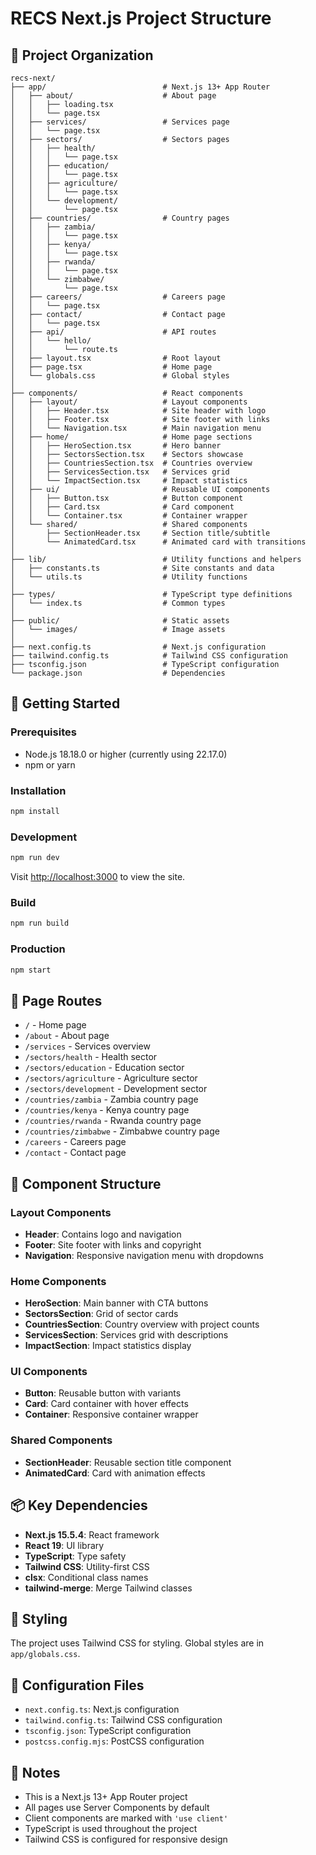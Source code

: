 # RECS Next.js Project Structure

## 📁 Project Organization

```
recs-next/
├── app/                          # Next.js 13+ App Router
│   ├── about/                    # About page
│   │   ├── loading.tsx
│   │   └── page.tsx
│   ├── services/                 # Services page
│   │   └── page.tsx
│   ├── sectors/                  # Sectors pages
│   │   ├── health/
│   │   │   └── page.tsx
│   │   ├── education/
│   │   │   └── page.tsx
│   │   ├── agriculture/
│   │   │   └── page.tsx
│   │   └── development/
│   │       └── page.tsx
│   ├── countries/                # Country pages
│   │   ├── zambia/
│   │   │   └── page.tsx
│   │   ├── kenya/
│   │   │   └── page.tsx
│   │   ├── rwanda/
│   │   │   └── page.tsx
│   │   └── zimbabwe/
│   │       └── page.tsx
│   ├── careers/                  # Careers page
│   │   └── page.tsx
│   ├── contact/                  # Contact page
│   │   └── page.tsx
│   ├── api/                      # API routes
│   │   └── hello/
│   │       └── route.ts
│   ├── layout.tsx                # Root layout
│   ├── page.tsx                  # Home page
│   └── globals.css               # Global styles
│
├── components/                   # React components
│   ├── layout/                   # Layout components
│   │   ├── Header.tsx            # Site header with logo
│   │   ├── Footer.tsx            # Site footer with links
│   │   └── Navigation.tsx        # Main navigation menu
│   ├── home/                     # Home page sections
│   │   ├── HeroSection.tsx       # Hero banner
│   │   ├── SectorsSection.tsx    # Sectors showcase
│   │   ├── CountriesSection.tsx  # Countries overview
│   │   ├── ServicesSection.tsx   # Services grid
│   │   └── ImpactSection.tsx     # Impact statistics
│   ├── ui/                       # Reusable UI components
│   │   ├── Button.tsx            # Button component
│   │   ├── Card.tsx              # Card component
│   │   └── Container.tsx         # Container wrapper
│   └── shared/                   # Shared components
│       ├── SectionHeader.tsx     # Section title/subtitle
│       └── AnimatedCard.tsx      # Animated card with transitions
│
├── lib/                          # Utility functions and helpers
│   ├── constants.ts              # Site constants and data
│   └── utils.ts                  # Utility functions
│
├── types/                        # TypeScript type definitions
│   └── index.ts                  # Common types
│
├── public/                       # Static assets
│   └── images/                   # Image assets
│
├── next.config.ts                # Next.js configuration
├── tailwind.config.ts            # Tailwind CSS configuration
├── tsconfig.json                 # TypeScript configuration
└── package.json                  # Dependencies
```

## 🚀 Getting Started

### Prerequisites
- Node.js 18.18.0 or higher (currently using 22.17.0)
- npm or yarn

### Installation

```bash
npm install
```

### Development

```bash
npm run dev
```

Visit [http://localhost:3000](http://localhost:3000) to view the site.

### Build

```bash
npm run build
```

### Production

```bash
npm start
```

## 📄 Page Routes

- `/` - Home page
- `/about` - About page
- `/services` - Services overview
- `/sectors/health` - Health sector
- `/sectors/education` - Education sector
- `/sectors/agriculture` - Agriculture sector
- `/sectors/development` - Development sector
- `/countries/zambia` - Zambia country page
- `/countries/kenya` - Kenya country page
- `/countries/rwanda` - Rwanda country page
- `/countries/zimbabwe` - Zimbabwe country page
- `/careers` - Careers page
- `/contact` - Contact page

## 🧩 Component Structure

### Layout Components
- **Header**: Contains logo and navigation
- **Footer**: Site footer with links and copyright
- **Navigation**: Responsive navigation menu with dropdowns

### Home Components
- **HeroSection**: Main banner with CTA buttons
- **SectorsSection**: Grid of sector cards
- **CountriesSection**: Country overview with project counts
- **ServicesSection**: Services grid with descriptions
- **ImpactSection**: Impact statistics display

### UI Components
- **Button**: Reusable button with variants
- **Card**: Card container with hover effects
- **Container**: Responsive container wrapper

### Shared Components
- **SectionHeader**: Reusable section title component
- **AnimatedCard**: Card with animation effects

## 📦 Key Dependencies

- **Next.js 15.5.4**: React framework
- **React 19**: UI library
- **TypeScript**: Type safety
- **Tailwind CSS**: Utility-first CSS
- **clsx**: Conditional class names
- **tailwind-merge**: Merge Tailwind classes

## 🎨 Styling

The project uses Tailwind CSS for styling. Global styles are in `app/globals.css`.

## 🔧 Configuration Files

- `next.config.ts`: Next.js configuration
- `tailwind.config.ts`: Tailwind CSS configuration
- `tsconfig.json`: TypeScript configuration
- `postcss.config.mjs`: PostCSS configuration

## 📝 Notes

- This is a Next.js 13+ App Router project
- All pages use Server Components by default
- Client components are marked with `'use client'`
- TypeScript is used throughout the project
- Tailwind CSS is configured for responsive design
